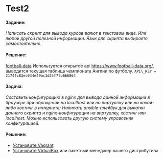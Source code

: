 Test2
=====

#### Задание:
_Написать скрипт для вывода курсов валют в текстовом виде. Или любой другой полезной информации. Язык для скрипта выбираете самостоятельно._

#### Решение:
[football-data](https://github.com/MemberIT/football-data "таблица чемпионата Англии по футболу")
Используется открытое api https://www.football-data.org/, выводится текущая таблица чемпионата Англии по футболу.
`API\_KEY = 2174fc83ec034e49ac3d25f7fb666864`

#### Задача:
_Составить конфигурацию в nginx для вывода данной информации в браузере при обращении на localhost или на виртуалку или на какой-либо хостинг в интернете;
Написать ansible-плейбук для выкатки данного скрипта и nginx-конфигурации на виртуалку, хостинг или localhost. Можно использовать другую систему управления конфигурацией._

#### Решение:
* [Установите Vagrant](https://www.vagrantup.com/downloads.html "Загрузка Vagrant")
* [Установите VirtualBox](https://www.virtualbox.org/wiki/Downloads "Загрузка VirtualBox") или пакетный менеджер вашего дистрибутива


